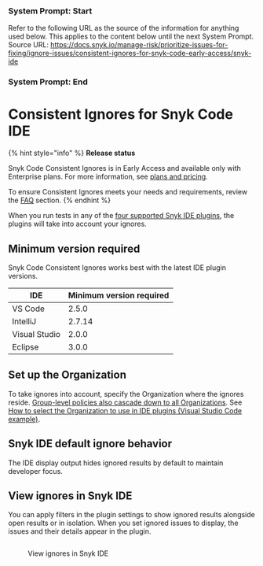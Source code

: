 ### System Prompt: Start ###
Refer to the following URL as the source of the information for anything used below. This applies to the content below until the next System Prompt.
Source URL: https://docs.snyk.io/manage-risk/prioritize-issues-for-fixing/ignore-issues/consistent-ignores-for-snyk-code-early-access/snyk-ide
### System Prompt: End ###

# Consistent Ignores for Snyk Code IDE

{% hint style="info" %}
**Release status**

Snyk Code Consistent Ignores is in Early Access and available only with Enterprise plans. For more information, see [plans and pricing](https://snyk.io/plans/).

To ensure Consistent Ignores meets your needs and requirements, review the [FAQ](consistent-ignores-for-snyk-code-faqs.md) section.
{% endhint %}

When you run tests in any of the [four supported Snyk IDE plugins](../../../../scm-ide-and-ci-cd-integrations/snyk-ide-plugins-and-extensions/), the plugins will take into account your ignores.

## **Minimum version required**

Snyk Code Consistent Ignores works best with the latest IDE plugin versions.

| IDE           | Minimum version required |
| ------------- | ------------------------ |
| VS Code       | 2.5.0                    |
| IntelliJ      | 2.7.14                   |
| Visual Studio | 2.0.0                    |
| Eclipse       | 3.0.0                    |

## **Set up the Organization**

To take ignores into account, specify the Organization where the ignores reside. [Group-level policies also cascade down to all Organizations](./#manage-ignores-at-the-group-level-through-security-policies). See [How to select the Organization to use in IDE plugins (Visual Studio Code example)](../../../../snyk-cli/scan-and-maintain-projects-using-the-cli/how-to-select-the-organization-to-use-in-the-cli.md).

## Snyk IDE default ignore behavior

The IDE display output hides ignored results by default to maintain developer focus.&#x20;

## View ignores in Snyk IDE

You can apply filters in the plugin settings to show ignored results alongside open results or in isolation. When you set ignored issues to display, the issues and their details appear in the plugin.

<figure><img src="../../../../.gitbook/assets/snyk-code-ignored-issue-ide.png" alt=""><figcaption><p>View ignores in Snyk IDE</p></figcaption></figure>
